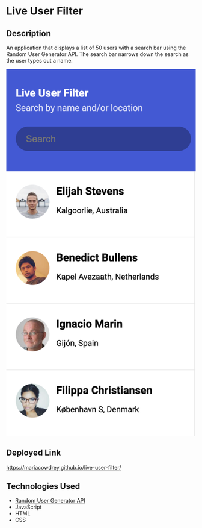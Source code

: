 # Live User Filter

## Description
An application that displays a list of 50 users with a search bar using the Random User Generator API. The search bar narrows down the search as the user types out a name.

![Live User Filter screenshot](liveuserfilter.png)

## Deployed Link
https://mariacowdrey.github.io/live-user-filter/

## Technologies Used
* [Random User Generator API](https://randomuser.me)
* JavaScript
* HTML
* CSS
